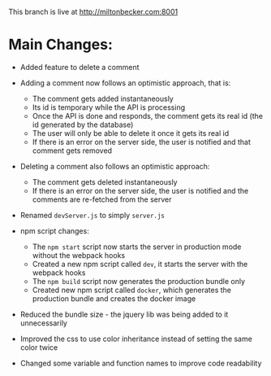 This branch is live at http://miltonbecker.com:8001

# Main Changes:

* Added feature to delete a comment

* Adding a comment now follows an optimistic approach, that is:
  * The comment gets added instantaneously 
  * Its id is temporary while the API is processing  
  * Once the API is done and responds, the comment gets its real id (the id generated by the database)  
  * The user will only be able to delete it once it gets its real id
  * If there is an error on the server side, the user is notified and that comment gets removed

* Deleting a comment also follows an optimistic approach:
  * The comment gets deleted instantaneously
  * If there is an error on the server side, the user is notified and the comments are re-fetched from the server

* Renamed `devServer.js` to simply `server.js`

* npm script changes:
  * The `npm start` script now starts the server in production mode without the webpack hooks
  * Created a new npm script called `dev`, it starts the server with the webpack hooks
  * The `npm build` script now generates the production bundle only
  * Created new npm script called `docker`, which generates the production bundle and creates the docker image

* Reduced the bundle size - the jquery lib was being added to it unnecessarily 

* Improved the css to use color inheritance instead of setting the same color twice

* Changed some variable and function names to improve code readability 
